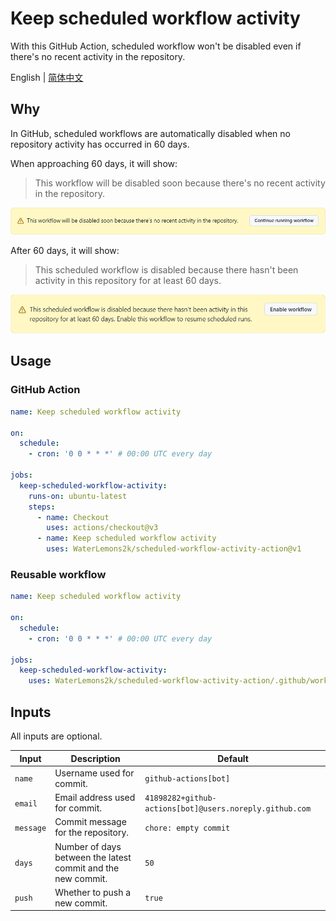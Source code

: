 # Keep scheduled workflow activity

With this GitHub Action, scheduled workflow won't be disabled even if there's no recent activity in the repository.

English | [简体中文](README.zh-CN.md)

## Why

In GitHub, scheduled workflows are automatically disabled when no repository activity has occurred in 60 days.

When approaching 60 days, it will show:

> This workflow will be disabled soon because there's no recent activity in the repository.

![disabled-soon](img/disabled-soon.png)

After 60 days, it will show:

> This scheduled workflow is disabled because there hasn't been activity in this repository for at least 60 days.

![disabled](img/disabled.png)

## Usage

### GitHub Action

```yml
name: Keep scheduled workflow activity

on:
  schedule:
    - cron: '0 0 * * *' # 00:00 UTC every day

jobs:
  keep-scheduled-workflow-activity:
    runs-on: ubuntu-latest
    steps:
      - name: Checkout
        uses: actions/checkout@v3
      - name: Keep scheduled workflow activity
        uses: WaterLemons2k/scheduled-workflow-activity-action@v1
```

### Reusable workflow

```yml
name: Keep scheduled workflow activity

on:
  schedule:
    - cron: '0 0 * * *' # 00:00 UTC every day

jobs:
  keep-scheduled-workflow-activity:
    uses: WaterLemons2k/scheduled-workflow-activity-action/.github/workflows/reusable.yml@v1
```

## Inputs

All inputs are optional.

| Input     | Description                                                  | Default                                                 |
| --------- | ------------------------------------------------------------ | ------------------------------------------------------- |
| `name`    | Username used for commit.                                    | `github-actions[bot]`                                   |
| `email`   | Email address used for commit.                               | `41898282+github-actions[bot]@users.noreply.github.com` |
| `message` | Commit message for the repository.                           | `chore: empty commit`                                   |
| `days`    | Number of days between the latest commit and the new commit. | `50`                                                    |
| `push`    | Whether to push a new commit.                                | `true`                                                  |
